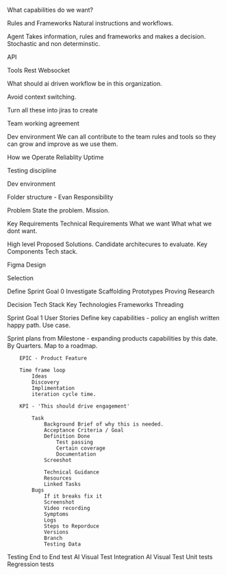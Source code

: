 What capabilities do we want?

Rules and Frameworks
Natural instructions and workflows.

Agent
Takes information, rules and frameworks and makes a decision. Stochastic and non determinstic.


API

Tools
Rest
Websocket

What should ai driven workflow be in this organization.

Avoid context switching.

Turn all these into jiras to create

Team working agreement

Dev environment
We can all contribute to the team rules and tools so they can grow and improve as we use them.




How we Operate
Reliablity
Uptime

Testing discipline

Dev environment

Folder structure - Evan Responsibility


Problem 
State the problem. Mission. 

Key Requirements
    Technical Requirements What we want
    What what we dont want.

High level Proposed Solutions.
  Candidate architecures to evaluate.
  Key Components
  Tech stack.

Figma Design 


Selection

Define Sprint Goal 0 Investigate
    Scaffolding
    Prototypes
    Proving
    Research

Decision
    Tech Stack 
    Key Technologies Frameworks
    Threading

Sprint Goal 1
    User Stories Define key capabilities - policy an english written happy path.
    Use case.

Sprint plans from
    Milestone - expanding products capabilities by this date. By Quarters.
    Map to a roadmap.


        EPIC - Product Feature

        Time frame loop
            Ideas
            Discovery
            Implimentation
            iteration cycle time.
        
        KPI - 'This should drive engagement'

            Task
                Background Brief of why this is needed.
                Acceptance Criteria / Goal
                Definition Done
                    Test passing
                    Certain coverage
                    Documentation
                Screeshot

                Technical Guidance
                Resources
                Linked Tasks
            Bugs
                If it breaks fix it
                Screenshot
                Video recording
                Symptoms
                Logs
                Steps to Reporduce
                Versions
                Branch
                Testing Data

Testing
    End to End test
        AI Visual Test
    Integration
        AI Visual Test
    Unit tests
    Regression tests


